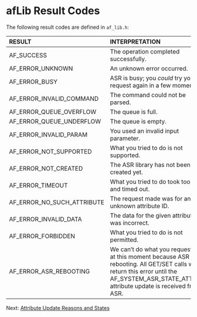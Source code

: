 # afLib Result Codes

The following result codes are defined in `af_lib.h`:

| RESULT                     | INTERPRETATION                                               |
| :------------------------- | :----------------------------------------------------------- |
| AF_SUCCESS                 | The operation completed successfully.                        |
| AF_ERROR_UNKNOWN           | An unknown error occurred.                                   |
| AF_ERROR_BUSY              | ASR is busy; you *could* try your request again in a few moments. |
| AF_ERROR_INVALID_COMMAND   | The command could not be parsed.                             |
| AF_ERROR_QUEUE_OVERFLOW    | The queue is full.                                           |
| AF_ERROR_QUEUE_UNDERFLOW   | The queue is empty.                                          |
| AF_ERROR_INVALID_PARAM     | You used an invalid input parameter.                         |
| AF_ERROR_NOT_SUPPORTED     | What you tried to do is not supported.                       |
| AF_ERROR_NOT_CREATED       | The ASR library has not been created yet.                    |
| AF_ERROR_TIMEOUT           | What you tried to do took too long and timed out.            |
| AF_ERROR_NO_SUCH_ATTRIBUTE | The request made was for an unknown attribute ID.            |
| AF_ERROR_INVALID_DATA      | The data for the given attribute was incorrect.              |
| AF_ERROR_FORBIDDEN         | What you tried to do is not permitted.                       |
| AF_ERROR_ASR_REBOOTING     | We can’t do what you requested at this moment because ASR is rebooting. All GET/SET calls will return this error until the AF_SYSTEM_ASR_STATE_ATTR_ID attribute update is received from ASR. |

 Next: [Attribute Update Reasons and States](../PeripheralUpdates)